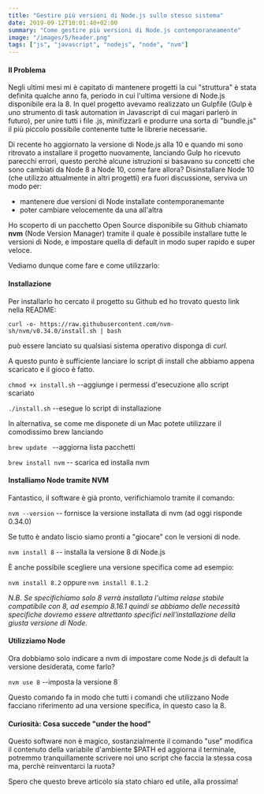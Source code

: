 ```yaml
---
title: "Gestire più versioni di Node.js sullo stesso sistema"
date: 2019-09-12T10:01:40+02:00
summary: "Come gestire più versioni di Node.js contemporaneamente"
image: "/images/5/header.png"
tags: ["js", "javascript", "nodejs", "node", "nvm"]
---
```



#### Il Problema

Negli ultimi mesi mi è capitato di mantenere progetti la cui "struttura" è stata definita qualche anno fa, periodo in cui l'ultima versione di Node.js disponibile era la 8.
In quel progetto avevamo realizzato un Gulpfile (Gulp è uno strumento di task automation in Javascript di cui magari parlerò in futuro), per unire tutti i file .js, minifizzarli e produrre una sorta di "bundle.js" il più piccolo possibile contenente tutte le librerie necessarie.

Di recente ho aggiornato la versione di Node.js alla 10 e quando mi sono ritrovato a installare il progetto nuovamente, lanciando Gulp ho ricevuto parecchi errori, questo perchè alcune istruzioni si basavano su concetti che sono cambiati da Node 8 a Node 10, come fare allora? Disinstallare Node 10 (che utilizzo attualmente in altri progetti) era fuori discussione, serviva un modo per:

- mantenere due versioni di Node installate contemporanemante
- poter cambiare velocemente da una all'altra


Ho scoperto di un pacchetto Open Source disponibile su Github chiamato **nvm** (Node Version Manager) tramite il quale è possibile installare tutte le versioni di Node, e impostare quella di default in modo super rapido e super veloce.

Vediamo dunque come fare e come utilizzarlo:

#### Installazione

Per installarlo ho cercato il progetto su Github ed ho trovato questo link nella README:

```
curl -o- https://raw.githubusercontent.com/nvm-sh/nvm/v0.34.0/install.sh | bash
```

può essere lanciato su qualsiasi sistema operativo disponga di *curl*.

A questo punto è sufficiente lanciare lo script di install che abbiamo appena scaricato e il gioco è fatto.

`chmod +x install.sh` --aggiunge i permessi d'esecuzione allo script scariato

`./install.sh` --esegue lo script di installazione

In alternativa, se come me disponete di un Mac potete utilizzare il comodissimo brew lanciando 

`brew update ` --aggiorna lista pacchetti

`brew install nvm` -- scarica ed installa nvm

#### Installiamo Node tramite NVM

Fantastico, il software è già pronto, verifichiamolo tramite il comando:

`nvm --version` -- fornisce la versione installata di nvm (ad oggi risponde 0.34.0)

Se tutto è andato liscio siamo pronti a "giocare" con le versioni di node.

`nvm install 8` -- installa la versione 8 di Node.js

È anche possibile scegliere una versione specifica come ad esempio:

`nvm install 8.2` oppure `nvm install 8.1.2`

*N.B. Se specifichiamo solo 8 verrà installata l'ultima relase stabile compatibile con 8, ad esempio 8.16.1 quindi se abbiamo delle necessità specifiche dovremo essere altrettanto specifici nell'installazione della giusta versione di Node.*



#### Utilizziamo Node

Ora dobbiamo solo indicare a nvm di impostare come Node.js di default la versione desiderata, come farlo?

`nvm use 8` --imposta la versione 8 

Questo comando fa in modo che tutti i comandi che utilizzano Node facciano riferimento ad una versione specifica, in questo caso la 8.



#### Curiosità: Cosa succede "under the hood"

Questo software non è magico, sostanzialmente il comando "use" modifica il contenuto della variabile d'ambiente $PATH ed aggiorna il terminale, potremmo tranquillamente scrivere noi uno script che faccia la stessa cosa ma, perchè reinventarci la ruota?



Spero che questo breve articolo sia stato chiaro ed utile, alla prossima!
